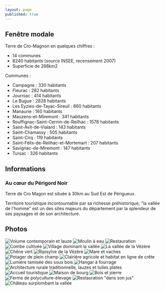 ```yaml
---
layout: page
published: true
---
```


## Fenêtre modale
Terre de Cro-Magnon en quelques chiffres :
- 14 communes
- 8240 habitants (source INSEE, recensement 2007)
- Superficie de 288km2

Communes :
- Campagne : 330 habitants
- Fleurac : 282 habitants
- Journiac : 414 habitants
- Le Bugue : 2828 habitants
- Les Eyzies-de-Tayac-Sireuil : 860 habitants
- Manaurie : 160 habitants
- Mauzens-et-Miremont : 341 habitants
- Rouffignac-Saint-Cernin-de-Reilhac : 1578 habitants
- Saint-Avit-de-Vialard : 143 habitants
- Saint-Chamassy : 505 habitants
- Saint-Cirq : 119 habitants
- Saint-Félix-de-Reilhac-et-Mortemart : 207 habitants
- Savignac-de-Miremont : 147 habitants
- Tursac : 326 habitants

## Informations
### Au cœur du Périgord Noir
Terre de Cro Magon est située à 30km au Sud Est de Périgueux.

Territoire touristique incontournable par sa richesse préhistorique, "la vallée de l'homme" est un  des sites majeurs du département par la splendeur de ses paysages et de son architecture.

## Photos
![Volume contemporain et lauze](data/images/9/portrait/CROMAGNON_CHEM2.jpg)
![Moulin à eau](data/images/9/portrait/CROMAGNON_CHEM3.jpg)
![Restauration](data/images/9/portrait/CROMAGNON_CHEM4.jpg)
![Combe cultivée](data/images/9/portrait/CROMAGNON_CHEM5.jpg)
![Village dominant la vallée](data/images/9/portrait/CROMAGNON_CHEM8.jpg)
![La vallée de la Vézère](data/images/9/portrait/CRO_MAGNON_croquis.jpg)
![Chêne vert](data/images/9/portrait/CRO_MAGNON_D5_R09.jpg)
![Ripisylve de la Vézère](data/images/9/portrait/CRO_MAGNON_P2_01.jpg)
![Mare et vaches](data/images/9/portrait/CRO_MAGNON_P2_05.jpg)
![Potager de plein champ](data/images/9/portrait/CRO_MAGNON_P2_06.jpg)
![Clairière agricole et habitat en ligne de crête](data/images/9/portrait/CRO_MAGNON_P3_01.jpg)
![Lumière tamisée des sous bois](data/images/9/portrait/CRO_MAGNON_P3_06.jpg)
![Hangar à fourrage](data/images/9/portrait/CRO_MAGNON_P4_06.jpg)
![Architecture rurale traditionnelle, lauzes et tuiles plates](data/images/9/portrait/CRO_MAGNON_P4_07.jpg)
![Accueil touristique](data/images/9/portrait/CRO_MAGNON_P4_08.jpg)
![Maison de bourg](data/images/9/portrait/CRO_MAGNON_P5_01.jpg)
![Bois et pierre](data/images/9/portrait/CRO_MAGNON_P5_02.jpg)
![Ferme de polyculture-élevage](data/images/9/portrait/CRO_MAGNON_P5_05.jpg)
![Restauration "dans son jus"](data/images/9/portrait/CRO_MAGNON_P5_07.jpg)
![Château surplombant la vallée](data/images/9/portrait/CRO_MAGNON_P5_08.jpg)